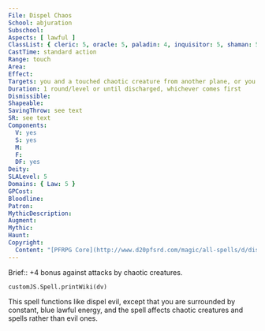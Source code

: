 ```yaml
---
File: Dispel Chaos
School: abjuration
Subschool: 
Aspects: [ lawful ]
ClassList: { cleric: 5, oracle: 5, paladin: 4, inquisitor: 5, shaman: 5 }
CastTime: standard action
Range: touch
Area: 
Effect: 
Targets: you and a touched chaotic creature from another plane, or you and an enchantment or chaotic spell on a touched creature or object
Duration: 1 round/level or until discharged, whichever comes first
Dismissible: 
Shapeable: 
SavingThrow: see text
SR: see text
Components:
  V: yes
  S: yes
  M: 
  F: 
  DF: yes
Deity: 
SLALevel: 5
Domains: { Law: 5 }
GPCost: 
Bloodline: 
Patron: 
MythicDescription: 
Augment: 
Mythic: 
Haunt: 
Copyright:
  Content: "[PFRPG Core](http://www.d20pfsrd.com/magic/all-spells/d/dispel-chaos)"
---
```

Brief:: +4 bonus against attacks by chaotic creatures.

```dataviewjs
customJS.Spell.printWiki(dv)
```

This spell functions like dispel evil, except that you are surrounded by constant, blue lawful energy, and the spell affects chaotic creatures and spells rather than evil ones.
